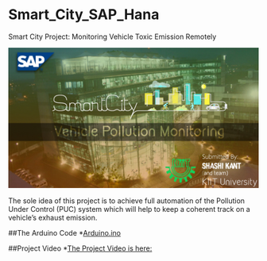 # Smart_City_SAP_Hana
Smart City Project: Monitoring Vehicle Toxic Emission Remotely 

![Smart City: Automobile toxic emission monitoring remotely](/Smart_City.jpg?raw=true "Optional Title")

The sole idea of this project is to achieve full automation of the Pollution Under Control (PUC) system  which will help to keep a coherent track on a vehicle’s exhaust emission.

##The Arduino Code
*[Arduino.ino](./Arduino.ino)


##Project Video
*[The Project Video is here:](https://www.youtube.com/watch?v=12xyXtlWDks)

